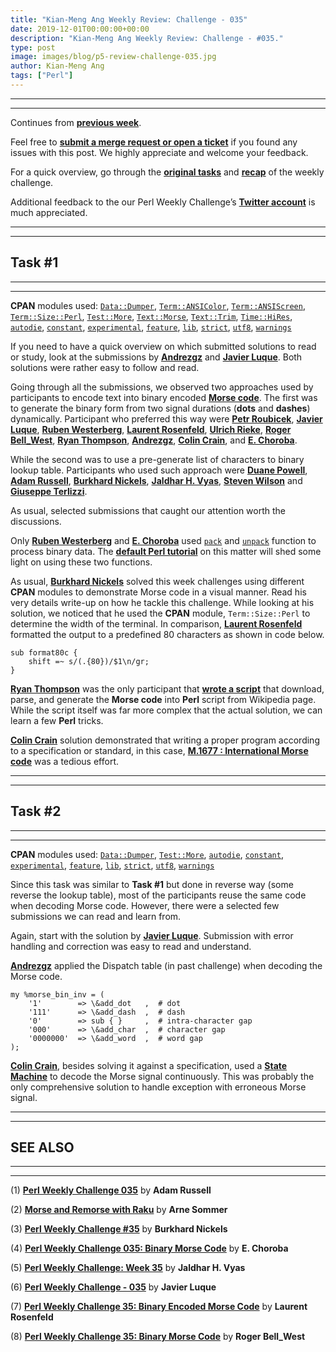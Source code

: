 ```yaml
---
title: "Kian-Meng Ang Weekly Review: Challenge - 035"
date: 2019-12-01T00:00:00+00:00
description: "Kian-Meng Ang Weekly Review: Challenge - #035."
type: post
image: images/blog/p5-review-challenge-035.jpg
author: Kian-Meng Ang
tags: ["Perl"]
---
```

***
***
Continues from [**previous week**](/blog/review-challenge-034/).

Feel free to [**submit a merge request or open a ticket**](https://github.com/manwar/perlweeklychallenge) if you found any issues with this post. We highly appreciate and welcome your feedback.

For a quick overview, go through the [**original tasks**](/blog/perl-weekly-challenge-035/) and [**recap**](/blog/recap-challenge-035/) of the weekly challenge.

Additional feedback to the our Perl Weekly Challenge’s [**Twitter account**](https://twitter.com/perlwchallenge?lang=en) is much appreciated.

***
***
## Task #1
***
***

**CPAN** modules used: [`Data::Dumper`](https://metacpan.org/pod/Data::Dumper), [`Term::ANSIColor`](https://metacpan.org/pod/Term::ANSIColor), [`Term::ANSIScreen`](https://metacpan.org/pod/Term::ANSIScreen), [`Term::Size::Perl`](https://metacpan.org/pod/Term::Size::Perl), [`Test::More`](https://metacpan.org/pod/Test::More), [`Text::Morse`](https://metacpan.org/pod/Text::Morse), [`Text::Trim`](https://metacpan.org/pod/Text::Trim), [`Time::HiRes`](https://metacpan.org/pod/Time::HiRes), [`autodie`](https://metacpan.org/pod/autodie), [`constant`](https://metacpan.org/pod/constant), [`experimental`](https://metacpan.org/pod/experimental), [`feature`](https://metacpan.org/pod/feature), [`lib`](https://metacpan.org/pod/lib), [`strict`](https://metacpan.org/pod/strict), [`utf8`](https://metacpan.org/pod/utf8), [`warnings`](https://metacpan.org/pod/warnings)

If you need to have a quick overview on which submitted solutions to read or study, look at the submissions by [**Andrezgz**](https://github.com/manwar/perlweeklychallenge-club/blob/master/challenge-035/andrezgz/perl5/ch-1.pl) and [**Javier Luque**](https://github.com/manwar/perlweeklychallenge-club/blob/master/challenge-035/javier-luque/perl5/ch-1.pl). Both solutions were rather easy to follow and read.

Going through all the submissions, we observed two approaches used by participants to encode text into binary encoded [**Morse code**](https://en.wikipedia.org/wiki/Morse_code). The first was to generate the binary form from two signal durations (**dots** and **dashes**) dynamically. Participant who preferred this way were [**Petr Roubicek**](https://github.com/manwar/perlweeklychallenge-club/blob/master/challenge-035/petr-roubicek/perl5/ch-1.pl), [**Javier Luque**](https://github.com/manwar/perlweeklychallenge-club/blob/master/challenge-035/javier-luque/perl5/ch-1.pl), [**Ruben Westerberg**](https://github.com/manwar/perlweeklychallenge-club/blob/master/challenge-035/ruben-westerberg/perl5/ch-1.pl), [**Laurent Rosenfeld**](https://github.com/manwar/perlweeklychallenge-club/blob/master/challenge-035/laurent-rosenfeld/perl5/ch-1.pl), [**Ulrich Rieke**](https://github.com/manwar/perlweeklychallenge-club/blob/master/challenge-035/ulrich-rieke/perl5/ch-1.pl), [**Roger Bell_West**](https://github.com/manwar/perlweeklychallenge-club/blob/master/challenge-035/roger-bell-west/perl5/ch-1.pl), [**Ryan Thompson**](https://github.com/manwar/perlweeklychallenge-club/blob/master/challenge-035/ryan-thompson/perl5/ch-1.pl), [**Andrezgz**](https://github.com/manwar/perlweeklychallenge-club/blob/master/challenge-035/andrezgz/perl5/ch-1.pl), [**Colin Crain**](https://github.com/manwar/perlweeklychallenge-club/blob/master/challenge-035/colin-crain/perl5/ch-1.pl), and [**E. Choroba**](https://github.com/manwar/perlweeklychallenge-club/blob/master/challenge-035/e-choroba/perl5/ch-1.pl).

While the second was to use a pre-generate list of characters to binary lookup table. Participants who used such approach were [**Duane Powell**](https://github.com/manwar/perlweeklychallenge-club/blob/master/challenge-035/duane-powell/perl5/ch-1.pl), [**Adam Russell**](https://github.com/manwar/perlweeklychallenge-club/blob/master/challenge-035/adam-russell/perl5/ch-1.pl), [**Burkhard Nickels**](https://github.com/manwar/perlweeklychallenge-club/blob/master/challenge-035/burkhard-nickels/perl5/ch-1.pl), [**Jaldhar H. Vyas**](https://github.com/manwar/perlweeklychallenge-club/blob/master/challenge-035/jaldhar-h-vyas/perl5/ch-1.pl), [**Steven Wilson**](https://github.com/manwar/perlweeklychallenge-club/blob/master/challenge-035/steven-wilson/perl5/ch-1.pl) and [**Giuseppe Terlizzi**](https://github.com/manwar/perlweeklychallenge-club/blob/master/challenge-035/giuseppe-terlizzi/perl5/ch-1.pl).

As usual, selected submissions that caught our attention worth the discussions.

Only [**Ruben Westerberg**](https://github.com/manwar/perlweeklychallenge-club/blob/master/challenge-035/ruben-westerberg/perl5/ch-1.pl) and [**E. Choroba**](https://github.com/manwar/perlweeklychallenge-club/blob/master/challenge-035/e-choroba/perl5/ch-1.pl) used [`pack`](https://perldoc.pl/functions/pack) and [`unpack`](https://perldoc.pl/functions/unpack) function to process binary data. The [**default Perl tutorial**](https://perldoc.pl/perlpacktut) on this matter will shed some light on using these two functions.

As usual, [**Burkhard Nickels**](https://github.com/manwar/perlweeklychallenge-club/blob/master/challenge-035/burkhard-nickels/perl5/ch-1.pl) solved this week challenges using different **CPAN** modules to demonstrate Morse code in a visual manner. Read his very details write-up on how he tackle this challenge. While looking at his solution, we noticed that he used the **CPAN** module, `Term::Size::Perl` to determine the width of the terminal. In comparison, [**Laurent Rosenfeld**](https://github.com/manwar/perlweeklychallenge-club/blob/master/challenge-035/laurent-rosenfeld/perl5/ch-1.pl) formatted the output to a predefined 80 characters as shown in code below.

    sub format80c {
        shift =~ s/(.{80})/$1\n/gr;
    }

[**Ryan Thompson**](https://github.com/manwar/perlweeklychallenge-club/blob/master/challenge-035/ryan-thompson/perl5/ch-1.pl) was the only participant that [**wrote a script**](https://github.com/manwar/perlweeklychallenge-club/blob/master/challenge-035/ryan-thompson/extras/fetch-morse.pl) that download, parse, and generate the **Morse code** into **Perl** script from Wikipedia page. While the script itself was far more complex that the actual solution, we can learn a few **Perl** tricks.

[**Colin Crain**](https://github.com/manwar/perlweeklychallenge-club/blob/master/challenge-035/colin-crain/perl5/ch-1.pl) solution demonstrated that writing a proper program according to a specification or standard, in this case, [**M.1677 : International Morse code**](https://www.itu.int/rec/R-REC-M.1677-1-200910-I/) was a tedious effort.

***
***
## Task #2
***
***

**CPAN** modules used: [`Data::Dumper`](https://metacpan.org/pod/Data::Dumper), [`Test::More`](https://metacpan.org/pod/Test::More), [`autodie`](https://metacpan.org/pod/autodie), [`constant`](https://metacpan.org/pod/constant), [`experimental`](https://metacpan.org/pod/experimental), [`feature`](https://metacpan.org/pod/feature), [`lib`](https://metacpan.org/pod/lib), [`strict`](https://metacpan.org/pod/strict), [`utf8`](https://metacpan.org/pod/utf8), [`warnings`](https://metacpan.org/pod/warnings)

Since this task was similar to **Task #1** but done in reverse way (some reverse the lookup table), most of the participants reuse the same code when decoding Morse code. However, there were a selected few submissions we can read and learn from.

Again, start with the solution by [**Javier Luque**](https://github.com/manwar/perlweeklychallenge-club/blob/master/challenge-035/javier-luque/perl5/ch-2.pl). Submission with error handling and correction was easy to read and understand.

[**Andrezgz**](https://github.com/manwar/perlweeklychallenge-club/blob/master/challenge-035/andrezgz/perl5/ch-2.pl) applied the Dispatch table (in past challenge) when decoding the Morse code.

    my %morse_bin_inv = (
        '1'        => \&add_dot   ,  # dot
        '111'      => \&add_dash  ,  # dash
        '0'        => sub { }     ,  # intra-character gap
        '000'      => \&add_char  ,  # character gap
        '0000000'  => \&add_word  ,  # word gap
    );

[**Colin Crain**](https://github.com/manwar/perlweeklychallenge-club/blob/master/challenge-035/colin-crain/perl5/ch-2.pl), besides solving it against a specification, used a [**State Machine**](https://en.wikipedia.org/wiki/Finite-state_machine) to decode the Morse signal continuously. This was probably the only comprehensive solution to handle exception with erroneous Morse signal.

***
***
## SEE ALSO
***
***

(1) [**Perl Weekly Challenge 035**](https://adamcrussell.livejournal.com/12177.html) by **Adam Russell**

(2) [**Morse and Remorse with Raku**](https://raku-musings.com/morse-remorse.html) by **Arne Sommer**

(3) [**Perl Weekly Challenge #35**](pearls.dyndnss.net) by **Burkhard Nickels**

(4) [**Perl Weekly Challenge 035: Binary Morse Code**](http://blogs.perl.org/users/e_choroba/2019/11/perl-weekly-challenge-035-binary-morse-code.html) by **E. Choroba**

(5) [**Perl Weekly Challenge: Week 35**](https://www.braincells.com/perl/2019/11/perl_weekly_challenge_week_35.html) by **Jaldhar H. Vyas**

(6) [**Perl Weekly Challenge - 035**](https://perlchallenges.wordpress.com/2019/11/18/perl-weekly-challenge-035/) by **Javier Luque**

(7) [**Perl Weekly Challenge 35: Binary Encoded Morse Code**](http://blogs.perl.org/users/laurent_r/2019/11/perl-weekly-challenge-35-binary-encoded-morse-code.html) by **Laurent Rosenfeld**

(8) [**Perl Weekly Challenge 35: Binary Morse Code**](https://blog.firedrake.org/archive/2019/11/Perl_Weekly_Challenge_35__Binary_Morse_Code.html) by **Roger Bell_West**

